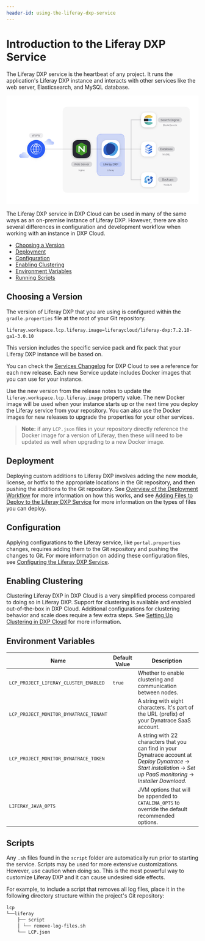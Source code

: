 ```yaml
---
header-id: using-the-liferay-dxp-service
---
```


# Introduction to the Liferay DXP Service

The Liferay DXP service is the heartbeat of any project. It runs the application's Liferay DXP instance and interacts with other services like the web server, Elasticsearch, and MySQL database.

![Figure 1: The Liferay DXP service is one of several services available in DXP Cloud.](../../images/services-dxp.png)

The Liferay DXP service in DXP Cloud can be used in many of the same ways as an on-premise instance of Liferay DXP. However, there are also several differences in configuration and development workflow when working with an instance in DXP Cloud.

* [Choosing a Version](#choosing-a-version)
* [Deployment](#deployment)
* [Configuration](#configuration)
* [Enabling Clustering](#enabling-clustering)
* [Environment Variables](#environment-variables)
* [Running Scripts](#running-scripts)

## Choosing a Version

The version of Liferay DXP that you are using is configured within the `gradle.properties` file at the root of your Git repository.

```properties
liferay.workspace.lcp.liferay.image=liferaycloud/liferay-dxp:7.2.10-ga1-3.0.10
```

This version includes the specific service pack and fix pack that your Liferay DXP instance will be based on.

You can check the [Services Changelog](https://help.liferay.com/hc/en-us/sections/360006251311-Services-Changelog) for DXP Cloud to see a reference for each new release. Each new Service update includes Docker images that you can use for your instance.

Use the new version from the release notes to update the `liferay.workspace.lcp.liferay.image` property value. The new Docker image will be used when your instance starts up or the next time you deploy the Liferay service from your repository. You can also use the Docker images for new releases to upgrade the properties for your other services.

> **Note:** if any `LCP.json` files in your repository directly reference the Docker image for a version of Liferay, then these will need to be updated as well when upgrading to a new Docker image.

## Deployment

Deploying custom additions to Liferay DXP involves adding the new module, license, or hotfix to the appropriate locations in the Git repository, and then pushing the additions to the Git repository. See [Overview of the Deployment Workflow](./overview-of-the-deployment-workflow.md) for more information on how this works, and see [Adding Files to Deploy to the Liferay DXP Service](./adding-files-to-deploy-to-the-liferay-dxp-service.md) for more information on the types of files you can deploy.

## Configuration

Applying configurations to the Liferay service, like `portal.properties` changes, requires adding them to the Git repository and pushing the changes to Git. For more information on adding these configuration files, see [Configuring the Liferay DXP Service](./configuring-the-liferay-dxp-service.md).

## Enabling Clustering

Clustering Liferay DXP in DXP Cloud is a very simplified process compared to doing so in Liferay DXP. Support for clustering is available and enabled out-of-the-box in DXP Cloud. Additional configurations for clustering behavior and scale does require a few extra steps. See [Setting Up Clustering in DXP Cloud](./setting-up-clustering-in-dxp-cloud.md) for more information.

## Environment Variables

Name                                  | Default Value | Description  |
------------------------------------- | ------------- | ------------ |
`LCP_PROJECT_LIFERAY_CLUSTER_ENABLED` | `true`       | Whether to enable clustering and communication between nodes. |
`LCP_PROJECT_MONITOR_DYNATRACE_TENANT` |               | A string with eight characters. It's part of the URL (prefix) of your Dynatrace SaaS account. |
`LCP_PROJECT_MONITOR_DYNATRACE_TOKEN` |               | A string with 22 characters that you can find in your Dynatrace account at *Deploy Dynatrace* &rarr; *Start installation* &rarr; *Set up PaaS monitoring* &rarr; *Installer Download*. |
`LIFERAY_JAVA_OPTS` | | JVM options that will be appended to `CATALINA_OPTS` to override the default recommended options. |

## Scripts

Any `.sh` files found in the `script` folder are automatically run prior to starting the service. Scripts may be used for more extensive customizations. However, use caution when doing so. This is the most powerful way to customize Liferay DXP and it can cause undesired side effects.

For example, to include a script that removes all log files, place it in the following directory structure within the project's Git repository:

    lcp
    └──liferay
        ├── script
        │ └── remove-log-files.sh
        └── LCP.json

